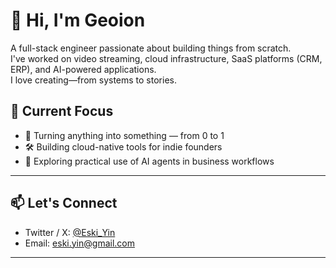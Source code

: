 # 👋 Hi, I'm Geoion

A full-stack engineer passionate about building things from scratch.  
I've worked on video streaming, cloud infrastructure, SaaS platforms (CRM, ERP), and AI-powered applications.  
I love creating—from systems to stories.

## 🚀 Current Focus

- 🔧 Turning anything into something — from 0 to 1  
- 🛠 Building cloud-native tools for indie founders  
- 🤖 Exploring practical use of AI agents in business workflows

---

## 📫 Let's Connect

- Twitter / X: [@Eski_Yin](https://x.com/Eski_Yin)  
- Email: eski.yin@gmail.com

---

<!---
- 👀 I’m interested in ...
- 🌱 I’m currently learning ...
- 💞️ I’m looking to collaborate on ...
- 📫 How to reach me ...


Geoion/Geoion is a ✨ special ✨ repository because its `README.md` (this file) appears on your GitHub profile.
You can click the Preview link to take a look at your changes.
--->
